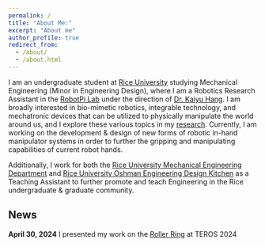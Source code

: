 ```yaml
---
permalink: /
title: "About Me:"
excerpt: "About me"
author_profile: true
redirect_from: 
  - /about/
  - /about.html
---
```


I am an undergraduate student at [Rice University](https://www.rice.edu/) studying Mechanical Engineering (Minor in Engineering Design), where I am a Robotics Research Assistant in the [RobotPi Lab](https://robotpilab.github.io/) under the direction of [Dr. Kaiyu Hang](https://hangkaiyu.github.io/). I am broadly interested in bio-mimetic robotics, integrable technology, and mechatronic devices that can be utilized to physically manipulate the world around us, and I explore these various topics in my [research](https://webbhayden.com/portfolio/). Currently, I am working on the development & design of new forms of robotic in-hand manipulator systems in order to further the gripping and manipulating capabilities of current robot hands.

Additionally, I work for both the [Rice University Mechanical Engineering Department](https://mech.rice.edu/) and [Rice University Oshman Engineering Design Kitchen](https://oedk.rice.edu/) as a Teaching Assistant to further promote and teach Engineering in the Rice undergraduate & graduate community.

## News
**April 30, 2024** I presented my work on the [Roller Ring](https://webbhayden.com/publication/2024-03-19-wearable-roller-rings) at TEROS 2024